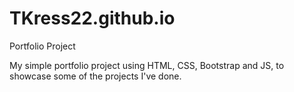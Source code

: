 # TKress22.github.io
Portfolio Project

My simple portfolio project using HTML, CSS, Bootstrap and JS, to showcase some of the projects I've done.
